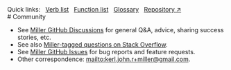 <!---  PLEASE DO NOT EDIT DIRECTLY. EDIT THE .md.in FILE PLEASE. --->
<div>
<span class="quicklinks">
Quick links:
&nbsp;
<a class="quicklink" href="../reference-verbs/index.html">Verb list</a>
&nbsp;
<a class="quicklink" href="../reference-dsl-builtin-functions/index.html">Function list</a>
&nbsp;
<a class="quicklink" href="../glossary/index.html">Glossary</a>
&nbsp;
<a class="quicklink" href="https://github.com/johnkerl/miller" target="_blank">Repository ↗</a>
</span>
</div>
# Community

* See [Miller GitHub Discussions](https://github.com/johnkerl/miller/discussions) for general Q&A, advice, sharing success stories, etc.
* See also [Miller-tagged questions on Stack Overflow](https://stackoverflow.com/questions/tagged/miller?tab=Newest).
* See [Miller GitHub Issues](https://github.com/johnkerl/miller/issues) for bug reports and feature requests.
* Other correspondence: [mailto:kerl.john.r+miller@gmail.com](mailto:kerl.john.r+miller@gmail.com).

